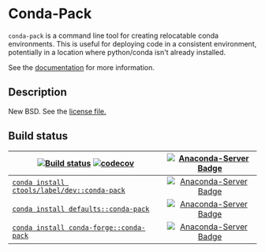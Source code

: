 # Conda-Pack

`conda-pack` is a command line tool for creating relocatable conda
environments. This is useful for deploying code in a consistent environment,
potentially in a location where python/conda isn't already installed.

See the <a href="https://conda.github.io/conda-pack/">documentation</a>
for more information.

## Description

New BSD. See the
<a href="https://github.com/conda/conda-pack/blob/master/LICENSE.txt">license file.</a>

## Build status

| [![Build status](https://github.com/conda/conda-pack/workflows/Build%20and%20test%20the%20package/badge.svg)](https://github.com/conda/conda-pack/actions) [![codecov](https://codecov.io/gh/conda/conda-pack/branch/master/graph/badge.svg)](https://codecov.io/gh/conda/conda-pack) | [![Anaconda-Server Badge](https://anaconda.org/ctools/conda-pack/badges/latest_release_date.svg)](https://anaconda.org/ctools/conda-pack) |
| --- | :-: |
| [`conda install ctools/label/dev::conda-pack`](https://anaconda.org/ctools/conda-pack) | [![Anaconda-Server Badge](https://anaconda.org/ctools/conda-pack/badges/version.svg)](https://anaconda.org/ctools/conda-pack) |
| [`conda install defaults::conda-pack`](https://anaconda.org/anaconda/conda-pack) | [![Anaconda-Server Badge](https://anaconda.org/anaconda/conda-pack/badges/version.svg)](https://anaconda.org/anaconda/conda-pack) |
| [`conda install conda-forge::conda-pack`](https://anaconda.org/conda-forge/conda-pack) | [![Anaconda-Server Badge](https://anaconda.org/conda-forge/conda-pack/badges/version.svg)](https://anaconda.org/conda-forge/conda-pack) |
